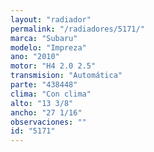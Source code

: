 ```yaml
---
layout: "radiador"
permalink: "/radiadores/5171/"
marca: "Subaru"
modelo: "Impreza"
ano: "2010"
motor: "H4 2.0 2.5"
transmision: "Automática"
parte: "438448"
clima: "Con clima"
alto: "13 3/8"
ancho: "27 1/16"
observaciones: ""
id: "5171"
---
```



